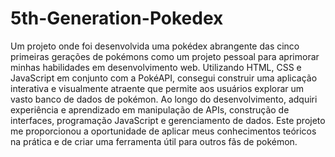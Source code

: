 # 5th-Generation-Pokedex

Um projeto onde foi desenvolvida uma pokédex abrangente das cinco primeiras gerações de pokémons como um projeto pessoal para aprimorar minhas habilidades em desenvolvimento web. Utilizando HTML, CSS e JavaScript em conjunto com a PokéAPI, consegui construir uma aplicação interativa e visualmente atraente que permite aos usuários explorar um vasto banco de dados de pokémon. Ao longo do desenvolvimento, adquiri experiência e aprendizado em manipulação de APIs, construção de interfaces, programação JavaScript e gerenciamento de dados. Este projeto me proporcionou a oportunidade de aplicar meus conhecimentos teóricos na prática e de criar uma ferramenta útil para outros fãs de pokémon.


